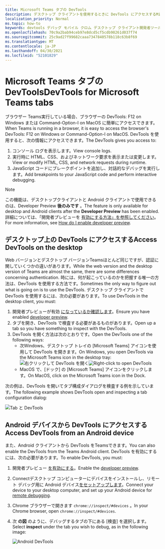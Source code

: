 ```yaml
---
title: Microsoft Teams タブの DevTools
description: デスクトップ クライアントを使用するときに DevTools にアクセスするMicrosoft Teams説明します。
localization_priority: Normal
ms.topic: how-to
keywords: devtools デバッグ モバイル クロム デスクトップ クライアント開発者ツール
ms.openlocfilehash: 70c9a2bab94ceb97e8dcd5cf5cdb98261d037f74
ms.sourcegitcommit: 25c9ad27f99682caaa7347840578b118c63b8f69
ms.translationtype: MT
ms.contentlocale: ja-JP
ms.lasthandoff: 04/30/2021
ms.locfileid: "52101829"
---
```

# <a name="devtools-for-microsoft-teams-tabs"></a><span data-ttu-id="3dcd7-104">Microsoft Teams タブの DevTools</span><span class="sxs-lookup"><span data-stu-id="3dcd7-104">DevTools for Microsoft Teams tabs</span></span>

<span data-ttu-id="3dcd7-105">ブラウザー Teams実行している場合、ブラウザーの DevTools: F12 on Windows または Command-Option-I on MacOS に簡単にアクセスできます。</span><span class="sxs-lookup"><span data-stu-id="3dcd7-105">When Teams is running in a browser, it is easy to access the browser's DevTools: F12 on Windows or Command-Option-I on MacOS.</span></span> <span data-ttu-id="3dcd7-106">DevTools を使用すると、次の情報にアクセスできます。</span><span class="sxs-lookup"><span data-stu-id="3dcd7-106">The DevTools gives you access to:</span></span>

1. <span data-ttu-id="3dcd7-107">コンソール ログを表示します。</span><span class="sxs-lookup"><span data-stu-id="3dcd7-107">View console logs.</span></span>
1. <span data-ttu-id="3dcd7-108">実行時に HTML、CSS、およびネットワーク要求を表示または変更します。</span><span class="sxs-lookup"><span data-stu-id="3dcd7-108">View or modify HTML, CSS, and network requests during runtime.</span></span>
1. <span data-ttu-id="3dcd7-109">JavaScript コードにブレークポイントを追加し、対話的なデバッグを実行します。</span><span class="sxs-lookup"><span data-stu-id="3dcd7-109">Add breakpoints to your JavaScript code and perform interactive debugging.</span></span>

> [!NOTE]
> <span data-ttu-id="3dcd7-110">この機能は、デスクトップクライアントと Android クライアントで使用できるのは、Developer Preview **後のみです** 。</span><span class="sxs-lookup"><span data-stu-id="3dcd7-110">The feature is only available for desktop and Android clients after the **Developer Preview** has been enabled.</span></span> <span data-ttu-id="3dcd7-111">詳細については、「開発者プレビューを [有効にする方法」を参照してください](~/resources/dev-preview/developer-preview-intro.md)。</span><span class="sxs-lookup"><span data-stu-id="3dcd7-111">For more information, see [How do I enable developer preview](~/resources/dev-preview/developer-preview-intro.md).</span></span>

## <a name="access-devtools-on-the-desktop"></a><span data-ttu-id="3dcd7-112">デスクトップ上の DevTools にアクセスする</span><span class="sxs-lookup"><span data-stu-id="3dcd7-112">Access DevTools on the desktop</span></span>

<span data-ttu-id="3dcd7-113">Web バージョンとデスクトップ バージョンTeamsほとんど同じですが、認証に関していくつかの違いがあります。</span><span class="sxs-lookup"><span data-stu-id="3dcd7-113">While the web version and the desktop version of Teams are almost the same, there are some differences concerning authentication.</span></span> <span data-ttu-id="3dcd7-114">時には、何が起こっているのかを把握する唯一の方法は、DevTools を使用する方法です。</span><span class="sxs-lookup"><span data-stu-id="3dcd7-114">Sometimes the only way to figure out what is going on is to use the DevTools.</span></span> <span data-ttu-id="3dcd7-115">デスクトップ クライアントで DevTools を使用するには、次の必要があります。</span><span class="sxs-lookup"><span data-stu-id="3dcd7-115">To use DevTools in the desktop client, you must:</span></span>

1. <span data-ttu-id="3dcd7-116">開発者プレビューが有効 [になっているか確認します](~/resources/dev-preview/developer-preview-intro.md)。</span><span class="sxs-lookup"><span data-stu-id="3dcd7-116">Ensure you have enabled [developer preview](~/resources/dev-preview/developer-preview-intro.md).</span></span>
1. <span data-ttu-id="3dcd7-117">タブを開き、DevTools で検査する必要があるものがあります。</span><span class="sxs-lookup"><span data-stu-id="3dcd7-117">Open up a tab so you have something to inspect with the DevTools.</span></span>
1. <span data-ttu-id="3dcd7-118">DevTools を開く方法は次のとおりです。</span><span class="sxs-lookup"><span data-stu-id="3dcd7-118">Open the DevTools one of the following ways:</span></span>
    * <span data-ttu-id="3dcd7-119">次Windows、デスクトップ トレイの [Microsoft Teams] アイコンを使用して DevTools を開きます。</span><span class="sxs-lookup"><span data-stu-id="3dcd7-119">On Windows, you open DevTools via the Microsoft Teams icon in the desktop tray:</span></span><br>
  <span data-ttu-id="3dcd7-120">![右クリックして DevTools を開く](~/assets/images/dev-preview/devtools-right-click.png)</span><span class="sxs-lookup"><span data-stu-id="3dcd7-120">![Right-click to open DevTools](~/assets/images/dev-preview/devtools-right-click.png)</span></span>
    * <span data-ttu-id="3dcd7-121">MacOS で、[ドック] の [Microsoft Teams] アイコンをクリックします。</span><span class="sxs-lookup"><span data-stu-id="3dcd7-121">On MacOS, click on the Microsoft Teams icon in the Dock.</span></span>

<span data-ttu-id="3dcd7-122">次の例は、DevTools を開いてタブ構成ダイアログを検査する例を示しています。</span><span class="sxs-lookup"><span data-stu-id="3dcd7-122">The following example shows DevTools open and inspecting a tab configuration dialog:</span></span>

   ![Tab と DevTools](~/assets/images/dev-preview/tab-and-devtools.png)

## <a name="access-devtools-from-an-android-device"></a><span data-ttu-id="3dcd7-124">Android デバイスから DevTools にアクセスする</span><span class="sxs-lookup"><span data-stu-id="3dcd7-124">Access DevTools from an Android device</span></span>

<span data-ttu-id="3dcd7-125">また、Android クライアントから DevTools をTeamsできます。</span><span class="sxs-lookup"><span data-stu-id="3dcd7-125">You can also enable the DevTools from the Teams Android client.</span></span> <span data-ttu-id="3dcd7-126">DevTools を有効にするには、次の必要があります。</span><span class="sxs-lookup"><span data-stu-id="3dcd7-126">To enable DevTools, you must:</span></span>

1. <span data-ttu-id="3dcd7-127">開発者プレビュー [を有効にする](~/resources/dev-preview/developer-preview-intro.md)。</span><span class="sxs-lookup"><span data-stu-id="3dcd7-127">Enable the [developer preview](~/resources/dev-preview/developer-preview-intro.md).</span></span>
1. <span data-ttu-id="3dcd7-128">Connectデスクトップ コンピューターにデバイスをインストールし、リモート デバッグ用に Android デバイス[をセットアップします](https://developers.google.com/web/tools/chrome-devtools/remote-debugging/)。</span><span class="sxs-lookup"><span data-stu-id="3dcd7-128">Connect your device to your desktop computer, and set up your Android device for [remote debugging](https://developers.google.com/web/tools/chrome-devtools/remote-debugging/).</span></span>
1. <span data-ttu-id="3dcd7-129">Chrome ブラウザーで開きます `chrome://inspect/#devices` 。</span><span class="sxs-lookup"><span data-stu-id="3dcd7-129">In your Chrome browser, open `chrome://inspect/#devices`.</span></span>
1. <span data-ttu-id="3dcd7-130">次 **の図** のように、デバッグするタブの下にある [検査] を選択します。</span><span class="sxs-lookup"><span data-stu-id="3dcd7-130">Select **inspect** under the tab you wish to debug, as in the following image:</span></span>

   ![Android DevTools](~/assets/images/android-devtools.png)
